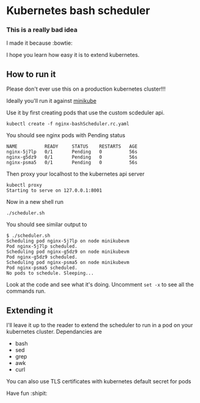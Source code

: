 Kubernetes bash scheduler
============

### This is a really bad idea

I made it because :bowtie:

I hope you learn how easy it is to extend kubernetes.

## How to run it 

Please don't ever use this on a production kubernetes cluster!!!

Ideally you'll run it against [minikube](https://github.com/kubernetes/minikube)

Use it by first creating pods that use the custom scdeduler api.

```
kubectl create -f nginx-bashScheduler.rc.yaml
```

You should see nginx pods with Pending status

```
NAME          READY     STATUS    RESTARTS   AGE
nginx-5j7lp   0/1       Pending   0          56s
nginx-g5dz9   0/1       Pending   0          56s
nginx-psma5   0/1       Pending   0          56s
```

Then proxy your localhost to the kubernetes api server

```
kubectl proxy
Starting to serve on 127.0.0.1:8001
```

Now in a new shell run

```
./scheduler.sh
```

You should see similar output to
```
$ ./scheduler.sh
Scheduling pod nginx-5j7lp on node minikubevm
Pod nginx-5j7lp scheduled.
Scheduling pod nginx-g5dz9 on node minikubevm
Pod nginx-g5dz9 scheduled.
Scheduling pod nginx-psma5 on node minikubevm
Pod nginx-psma5 scheduled.
No pods to schedule. Sleeping...
```

Look at the code and see what it's doing. Uncomment `set -x` to see all the commands run.

## Extending it

I'll leave it up to the reader to extend the scheduler to run in a pod on your kubernetes cluster. Dependancies are

* bash
* sed
* grep
* awk
* curl

You can also use TLS certificates with kubernetes default secret for pods

Have fun :shipit:
